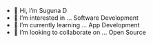 - 👋 Hi, I’m Suguna D
- 👀 I’m interested in ... Software Development
- 🌱 I’m currently learning ... App Development
- 💞️ I’m looking to collaborate on ... Open Source 

